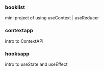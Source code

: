 ### booklist

mini project of using useContext | useReducer

### contextapp

intro to ContextAPI

### hooksapp

intro to useState and useEffect
